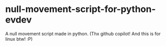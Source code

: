 # null-movement-script-for-python-evdev
A null movement script made in python. 
(Thx github copilot! And this is for linux btw! :P)
